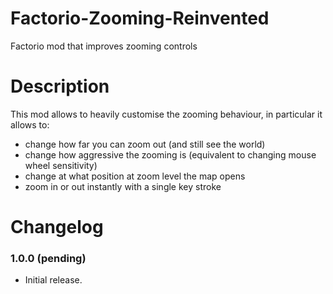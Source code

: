 # Factorio-Zooming-Reinvented
Factorio mod that improves zooming controls


# Description

This mod allows to heavily customise the zooming behaviour, in particular it allows to:
* change how far you can zoom out (and still see the world)
* change how aggressive the zooming is (equivalent to changing mouse wheel sensitivity)
* change at what position at zoom level the map opens
* zoom in or out instantly with a single key stroke


# Changelog

### 1.0.0 (pending)
* Initial release.
